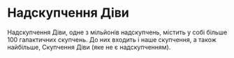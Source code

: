 # Надскупчення Діви

Надскупчення Діви, одне з мільйонів надскупчень, містить у собі більше 100
галактичних скупчень. До них входить і наше скупчення, а також найбільше,
Скупчення Діви (яке не є надскупченням).
